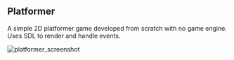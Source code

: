 ## Platformer
A simple 2D platformer game developed from scratch with no game engine.\
Uses SDL to render and handle events.

![platformer_screenshot](https://github.com/KhalidObaide/platformer/assets/46670360/d9b8ceb5-4001-44e5-9399-226102ceeabc)
